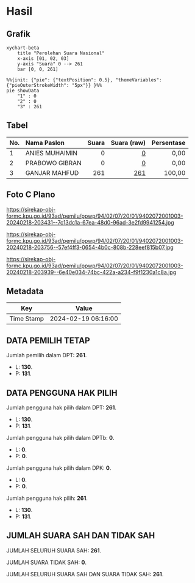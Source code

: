 # Hasil

## Grafik

```mermaid
xychart-beta
    title "Perolehan Suara Nasional"
    x-axis [01, 02, 03]
    y-axis "Suara" 0 --> 261
    bar [0, 0, 261]
```

```mermaid
%%{init: {"pie": {"textPosition": 0.5}, "themeVariables": {"pieOuterStrokeWidth": "5px"}} }%%
pie showData
    "1" : 0
    "2" : 0
    "3" : 261
```

## Tabel

| No. | Nama Paslon    | Suara | Suara (raw) | Persentase |
|:--- |:-------------- | -----:| -----------:| ----------:|
| 1   | ANIES MUHAIMIN | 0     | [0][p-1]    | 0,00       |
| 2   | PRABOWO GIBRAN | 0     | [0][p-2]    | 0,00       |
| 3   | GANJAR MAHFUD  | 261   | [261][p-3]  | 100,00     |


[p-1]: https://github.com/gigit-pemilu/pemilu-2024/blob/main/pilpres/hitung-suara/sub/94-papua-tengah/sub/02-puncak-jaya/sub/07-torere/sub/2001-gubugani/sub/003-tps/sub/paslon-1.txt
[p-2]: https://github.com/gigit-pemilu/pemilu-2024/blob/main/pilpres/hitung-suara/sub/94-papua-tengah/sub/02-puncak-jaya/sub/07-torere/sub/2001-gubugani/sub/003-tps/sub/paslon-2.txt
[p-3]: https://github.com/gigit-pemilu/pemilu-2024/blob/main/pilpres/hitung-suara/sub/94-papua-tengah/sub/02-puncak-jaya/sub/07-torere/sub/2001-gubugani/sub/003-tps/sub/paslon-3.txt

## Foto C Plano

https://sirekap-obj-formc.kpu.go.id/93ad/pemilu/ppwp/94/02/07/20/01/9402072001003-20240218-203431--7c13dc1a-67ea-48d0-96ad-3e2fd9941254.jpg

https://sirekap-obj-formc.kpu.go.id/93ad/pemilu/ppwp/94/02/07/20/01/9402072001003-20240218-203756--57ef4ff3-0654-4b0c-808b-228eef815b07.jpg

https://sirekap-obj-formc.kpu.go.id/93ad/pemilu/ppwp/94/02/07/20/01/9402072001003-20240218-203939--6e40e034-74bc-422a-a234-f9f1230a1c8a.jpg


## Metadata

| Key        | Value               |
| ---------- | ------------------- |
| Time Stamp | 2024-02-19 06:16:00 |


## DATA PEMILIH TETAP

Jumlah pemilih dalam DPT: **261**.
 * L: **130**.
 * P: **131**.

## DATA PENGGUNA HAK PILIH

Jumlah pengguna hak pilih dalam DPT: **261**.
 * L: **130**.
 * P: **131**.

Jumlah pengguna hak pilih dalam DPTb: **0**.
 * L: **0**.
 * P: **0**.

Jumlah pengguna hak pilih dalam DPK: **0**.
 * L: **0**.
 * P: **0**.

Jumlah pengguna hak pilih: **261**.
 * L: **130**.
 * P: **131**.

## JUMLAH SUARA SAH DAN TIDAK SAH

JUMLAH SELURUH SUARA SAH: **261**.

JUMLAH SUARA TIDAK SAH: **0**.

JUMLAH SELURUH SUARA SAH DAN SUARA TIDAK SAH: **261**.


